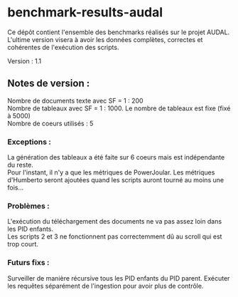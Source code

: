# benchmark-results-audal
Ce dépôt contient l'ensemble des benchmarks réalisés sur le projet AUDAL. L'ultime version visera à avoir les données complètes, correctes et cohérentes de l'exécution des scripts.

Version : 1.1

## Notes de version :

Nombre de documents texte avec SF = 1 : 200 \
Nombre de tableaux avec SF = 1 : 1000. Le nombre de tableaux est fixe (fixé à 5000) \
Nombre de coeurs utilisés : 5

### Exceptions :

La génération des tableaux a été faite sur 6 coeurs mais est indépendante du reste. \
Pour l'instant, il n'y a que les métriques de PowerJoular. Les métriques d'Humberto seront ajoutées quand les scripts auront tourné au moins une fois...

### Problèmes :

L'exécution du téléchargement des documents ne va pas assez loin dans les PID enfants. \
Les scripts 2 et 3 ne fonctionnent pas correctemment dû au scroll qui est trop court.

### Futurs fixs :

Surveiller de manière récursive tous les PID enfants du PID parent.
Exécuter les requêtes séparément de l'ingestion pour avoir plus de contrôle.
